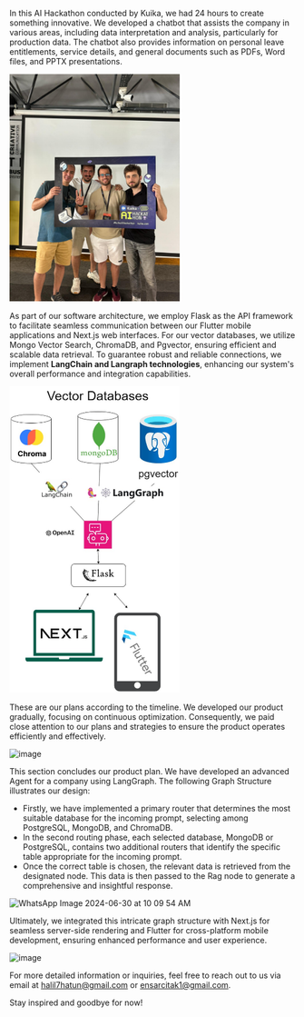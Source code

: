 In this AI Hackathon conducted by Kuika, we had 24 hours to create something innovative. We developed a chatbot that assists the company in various areas, 
including data interpretation and analysis, particularly for production data.
The chatbot also provides information on personal leave entitlements, service details, and general documents such as PDFs, Word files, and PPTX presentations.

<img src="./Images/us.jpeg" alt="Us Image" width="300" />

As part of our software architecture, we employ Flask as the API framework to facilitate seamless communication between our 
Flutter mobile applications and Next.js web interfaces. For our vector databases, we utilize Mongo Vector Search, ChromaDB, and Pgvector, ensuring efficient and scalable data retrieval.
To guarantee robust and reliable connections, we implement **LangChain and Langraph technologies**, enhancing our system's overall performance and integration capabilities.

<img src="./Images/soft_arc.jpeg" alt="Soft Arc Image" width="300" />

These are our plans according to the timeline. We developed our product gradually, focusing on continuous optimization. Consequently, 
we paid close attention to our plans and strategies to ensure the product operates efficiently and effectively.

![image](https://github.com/Halil3509/Kuika-AI-Hackathon/assets/79845872/6a8f62bc-c5fa-4aca-b64b-248f963f6d81)

This section concludes our product plan. We have developed an advanced Agent for a company using LangGraph. The following Graph Structure illustrates our design:

* Firstly, we have implemented a primary router that determines the most suitable database for the incoming prompt, selecting among PostgreSQL, MongoDB, and ChromaDB.
* In the second routing phase, each selected database, MongoDB or PostgreSQL, contains two additional routers that identify the specific table appropriate for the incoming prompt.
* Once the correct table is chosen, the relevant data is retrieved from the designated node. This data is then passed to the Rag node to generate a comprehensive and insightful response.

![WhatsApp Image 2024-06-30 at 10 09 54 AM](https://github.com/Halil3509/Kuika-AI-Hackathon/assets/79845872/fcbfa597-95c5-4358-bd33-7101f1ffe06f)

Ultimately, we integrated this intricate graph structure with Next.js for seamless server-side rendering and Flutter for cross-platform mobile development, 
ensuring enhanced performance and user experience.

![image](https://github.com/Halil3509/Kuika-AI-Hackathon/assets/79845872/e7f7b7d8-afcf-4fb1-9c47-90d885252b20)

For more detailed information or inquiries, feel free to reach out to us via email at halil7hatun@gmail.com or ensarcitak1@gmail.com.  

Stay inspired and goodbye for now!

